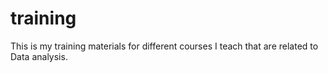 # training
This is my training materials for different courses I teach that are related to Data analysis.
